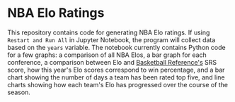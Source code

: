 # NBA Elo Ratings
This repository contains code for generating NBA Elo ratings. If using `Restart and Run All` in Jupyter Notebook, the program will collect data based on the `years` variable. The notebook currently contains Python code for a few graphs: a comparison of all NBA Elos, a bar graph for each conference, a comparison between Elo and [Basketball Reference's](https://www.basketball-reference.com/) SRS score, how this year's Elo scores correspond to win percentage, and a bar chart showing the number of days a team has been rated top five, and line charts showing how each team's Elo has progressed over the course of the season. 

